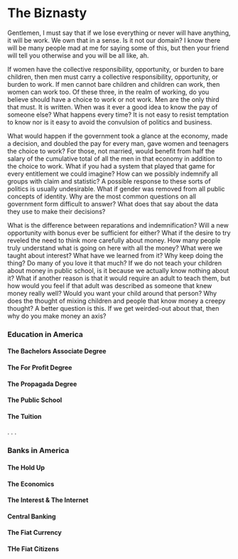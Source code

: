 # The Biznasty

Gentlemen, I must say that if we lose everything or never will have anything, it will be work. We own that in a sense. Is it not our domain? I know there will be many people mad at me for saying some of this, but then your friend will tell you otherwise and you will be all like, ah.

If women have the collective responsibility, opportunity, or burden to bare children, then men must carry a collective responsibility, opportunity, or burden to work. If men cannot bare children and children can work, then women can work too. Of these three, in the realm of working, do you believe should have a choice to work or not work. Men are the only third that must. It is written. When was it ever a good idea to know the pay of someone else? What happens every time? It is not easy to resist temptation to know nor is it easy to avoid the convulsion of politics and business.

What would happen if the government took a glance at the economy, made a decision, and doubled the pay for every man, gave women and teenagers the choice to work? For those, not married, would benefit from half the salary of the cumulative total of all the men in that economy in addition to the choice to work. What if you had a system that played that game for every entitlement we could imagine? How can we possibly indemnify all groups with claim and statistic? A possible response to these sorts of politics is usually undesirable. What if gender was removed from all public concepts of identity. Why are the most common questions on all government form difficult to answer? What does that say about the data they use to make their decisions?

What is the difference between reparations and indemnification? Will a new opportunity with bonus ever be sufficient for either? What if the desire to try reveled the need to think more carefully about money. How many people truly understand what is going on here with all the money? What were we taught about interest? What have we learned from it? Why keep doing the thing? Do many of you love it that much? If we do not teach your children about money in public school, is it because we actually know nothing about it? What if another reason is that it would require an adult to teach them, but how would you feel if that adult was described as someone that knew money really well? Would you want your child around that person? Why does the thought of mixing children and people that know money a creepy thought? A better question is this. If we get weirded-out about that, then why do you make money an axis?

### Education in America

#### The Bachelors Associate Degree

#### The For Profit Degree

#### The Propagada Degree

#### The Public School

#### The Tuition

. . .

### Banks in America

#### The Hold Up

#### The Economics

#### The Interest & The Internet

#### Central Banking

#### The Fiat Currency

#### THe Fiat Citizens
